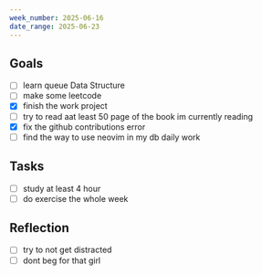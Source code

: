 ```yaml
---
week_number: 2025-06-16
date_range: 2025-06-23
---
```


## Goals

- [ ] learn queue Data Structure
- [ ] make some leetcode
- [x] finish the work project
- [ ] try to read aat least 50 page of the book im currently reading
- [x] fix the github contributions error
- [ ] find the way to use neovim in my db daily work

## Tasks

- [ ] study at least 4 hour
- [ ] do exercise the whole week

## Reflection

- [ ] try to not get distracted
- [ ] dont beg for that girl
